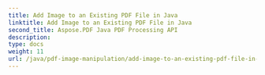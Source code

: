 ```yaml
---
title: Add Image to an Existing PDF File in Java
linktitle: Add Image to an Existing PDF File in Java
second_title: Aspose.PDF Java PDF Processing API
description: 
type: docs
weight: 11
url: /java/pdf-image-manipulation/add-image-to-an-existing-pdf-file-in-java/
---
```

